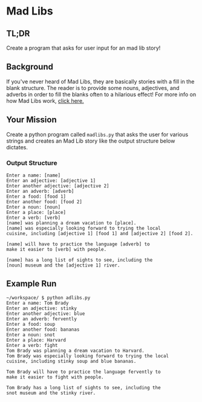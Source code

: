# Mad Libs

## TL;DR
Create a program that asks for user input for an mad lib story!

## Background
If you've never heard of Mad Libs, they are basically stories with a fill in the blank structure. The reader is to provide some nouns, adjectives, and adverbs in order to fill the blanks often to a hilarious effect! For more info on how Mad Libs work, [click here.](https://en.wikipedia.org/wiki/Mad_Libs)

## Your Mission
Create a python program called `madlibs.py` that asks the user for various strings and creates an Mad Lib story like the output structure below dictates.

### Output Structure
```
Enter a name: [name]
Enter an adjective: [adjective 1]
Enter another adjective: [adjective 2]
Enter an adverb: [adverb]
Enter a food: [food 1]
Enter another food: [food 2]
Enter a noun: [noun]
Enter a place: [place]
Enter a verb: [verb]
[name] was planning a dream vacation to [place].
[name] was especially looking forward to trying the local
cuisine, including [adjective 1] [food 1] and [adjective 2] [food 2].

[name] will have to practice the language [adverb] to
make it easier to [verb] with people.

[name] has a long list of sights to see, including the
[noun] museum and the [adjective 1] river.
```

## Example Run

```
~/workspace/ $ python adlibs.py
Enter a name: Tom Brady
Enter an adjective: stinky
Enter another adjective: blue
Enter an adverb: fervently
Enter a food: soup
Enter another food: bananas
Enter a noun: snot
Enter a place: Harvard
Enter a verb: fight
Tom Brady was planning a dream vacation to Harvard.
Tom Brady was especially looking forward to trying the local
cuisine, including stinky soup and blue bananas.

Tom Brady will have to practice the language fervently to
make it easier to fight with people.

Tom Brady has a long list of sights to see, including the
snot museum and the stinky river.
```
